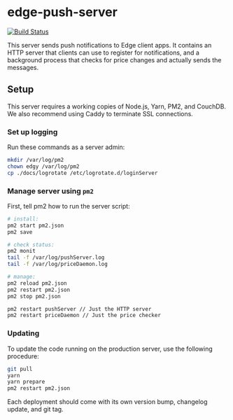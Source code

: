 # edge-push-server

[![Build Status](https://app.travis-ci.com/EdgeApp/edge-push-server.svg?branch=master)](https://app.travis-ci.com/EdgeApp/edge-push-server)

This server sends push notifications to Edge client apps. It contains an HTTP server that clients can use to register for notifications, and a background process that checks for price changes and actually sends the messages.

## Setup

This server requires a working copies of Node.js, Yarn, PM2, and CouchDB. We also recommend using Caddy to terminate SSL connections.

### Set up logging

Run these commands as a server admin:

```sh
mkdir /var/log/pm2
chown edgy /var/log/pm2
cp ./docs/logrotate /etc/logrotate.d/loginServer
```

### Manage server using `pm2`

First, tell pm2 how to run the server script:

```sh
# install:
pm2 start pm2.json
pm2 save

# check status:
pm2 monit
tail -f /var/log/pushServer.log
tail -f /var/log/priceDaemon.log

# manage:
pm2 reload pm2.json
pm2 restart pm2.json
pm2 stop pm2.json

pm2 restart pushServer // Just the HTTP server
pm2 restart priceDaemon // Just the price checker
```

### Updating

To update the code running on the production server, use the following procedure:

```sh
git pull
yarn
yarn prepare
pm2 restart pm2.json
```

Each deployment should come with its own version bump, changelog update, and git tag.
